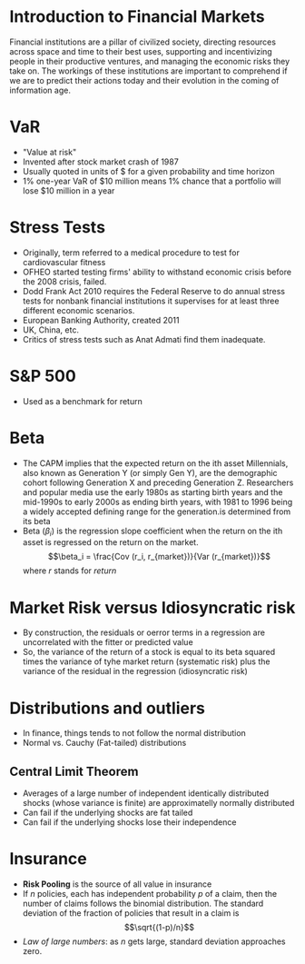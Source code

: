 # Introduction to Financial Markets

Financial institutions are a pillar of civilized society, directing resources across space and time to their best uses,
supporting and incentivizing people in their productive ventures, and managing the economic risks they take on. The workings
of these institutions are important to comprehend if we are to predict their actions today and their evolution in the
coming of information age.

# VaR
- "Value at risk"
- Invented after stock market crash of 1987
- Usually quoted in units of $ for a given probability and time horizon
- 1% one-year VaR of $10 million means 1% chance that a portfolio will lose $10 million in a year

# Stress Tests
- Originally, term referred to a medical procedure to test for cardiovascular fitness
- OFHEO started testing firms' ability to withstand economic crisis before the 2008 crisis, failed.
- Dodd Frank Act 2010 requires the Federal Reserve to do annual stress tests for nonbank financial institutions it supervises for at least three different economic scenarios.
- European Banking Authority, created 2011
- UK, China, etc.
- Critics of stress tests such as Anat Admati find them inadequate.

# S&P 500
- Used as a benchmark for return

# Beta
- The CAPM implies that the expected return on the ith asset Millennials, also known as Generation Y (or simply Gen Y), are the demographic cohort following Generation X and preceding Generation Z. Researchers and popular media use the early 1980s as starting birth years and the mid-1990s to early 2000s as ending birth years, with 1981 to 1996 being a widely accepted defining range for the generation.is determined from its beta
- Beta ($\beta_i$) is the regression slope coefficient when the return on the ith asset is regressed on the return on the market.
$$\beta_i = \frac{Cov (r_i, r_{market})}{Var (r_{market})}$$
where $r$ stands for _return_

# Market Risk versus Idiosyncratic risk
- By construction, the residuals or oerror terms in a regression are uncorrelated with the fitter or predicted value
- So, the variance of the return of a stock is equal to its beta squared times the variance of tyhe market return (systematic risk) plus the variance of the residual in the regression (idiosyncratic risk)

# Distributions and outliers
- In finance, things tends to not follow the normal distribution
- Normal vs. Cauchy (Fat-tailed) distributions

## Central Limit Theorem
- Averages of a large number of independent identically distributed shocks (whose variance is finite) are approximatelly normally distributed
- Can fail if the underlying shocks are fat tailed
- Can fail if the underlying shocks lose their independence

# Insurance
- __Risk Pooling__ is the source of all value in insurance
- If _n_ policies, each has independent probability _p_ of a claim, then the number of claims follows the binomial distribution. The standard deviation of the fraction of policies that result in a claim is
$$\sqrt{(1-p)/n}$$
- _Law of large numbers_: as _n_ gets large, standard deviation approaches zero.
